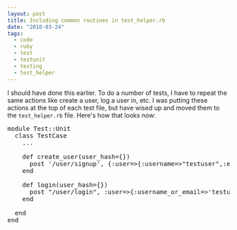 ```yaml
---
layout: post
title: Including common routines in test_helper.rb
date: "2010-03-24"
tags:
  - code
  - ruby
  - test
  - testunit
  - testing
  - test_helper
---
```


I should have done this earlier. To do a number of tests, I have to repeat the same actions like create a user, log a user in, etc. I was putting these actions at the top of each test file, but have wised up and moved them to the <code>test_helper.rb</code> file. Here's how that looks now:

<pre lang='ruby' line='1'>
module Test::Unit
  class TestCase
    ...
    
    def create_user(user_hash={})
      post '/user/signup', {:user=>{:username=>"testuser",:email=>"test@test.com",:password=>"pass1",:password_confirmation=>"pass1"}.merge(user_hash)}
    end
    
    def login(user_hash={})
      post "/user/login", :user=>{:username_or_email=>'testuser',:password=>'pass1'}.merge(user_hash)
    end
    
  end
end
</pre>
